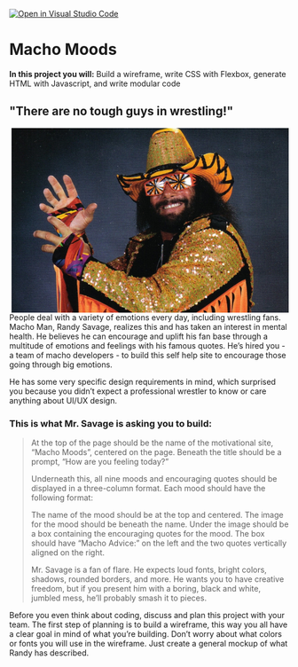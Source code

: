 [![Open in Visual Studio Code](https://classroom.github.com/assets/open-in-vscode-718a45dd9cf7e7f842a935f5ebbe5719a5e09af4491e668f4dbf3b35d5cca122.svg)](https://classroom.github.com/online_ide?assignment_repo_id=11487646&assignment_repo_type=AssignmentRepo)
# Macho Moods

<aside>
<strong>In this project you will:</strong> Build a wireframe, write CSS with Flexbox, generate HTML with Javascript, and write modular code
</aside>

## "There are no tough guys in wrestling!"

<img src="./assets/MachoManSavage.jpeg" width="500px" align="right" />
People deal with a variety of emotions every day, including wrestling fans. Macho Man, Randy Savage, realizes this and has taken an interest in mental health. He believes he can encourage and uplift his fan base through a multitude of emotions and feelings with his famous quotes. He’s hired you - a team of macho developers - to build this self help site to encourage those going through big emotions. 

He has some very specific design requirements in mind, which surprised you because you didn’t expect a professional wrestler to know or care anything about UI/UX design. 

### This is what Mr. Savage is asking you to build: 

> At the top of the page should be the name of the motivational site, “Macho Moods”, centered on the page. Beneath the title should be a prompt, “How are you feeling today?”
>
>Underneath this, all nine moods and encouraging quotes should be displayed in a three-column format. Each mood should have the following format: 
>
>The name of the mood should be at the top and centered. The image for the mood should be beneath the name. Under the image should be a box containing the encouraging quotes for the mood. The box should have “Macho Advice:” on the left and the two quotes vertically aligned on the right.
>
>Mr. Savage is a fan of flare. He expects loud fonts, bright colors, shadows, rounded borders, and more. He wants you to have creative freedom, but if you present him with a boring, black and white, jumbled mess, he’ll probably smash it to pieces.
> 

Before you even think about coding, discuss and plan this project with your team. The first step of planning is to build a wireframe, this way you all have a clear goal in mind of what you’re building. Don’t worry about what colors or fonts you will use in the wireframe. Just create a general mockup of what Randy has described.
